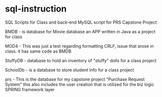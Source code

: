 # sql-instruction
SQL Scripts for Class and back-end MySQL script for PRS Capstone Project

BMDB - is database for Movie database an APP written in Java as a project for class

MOD4 - This was just a test regarding formatting CRLF, issue that arose in class. it has same code as BMDB

StuffyDB - database to hold an inventory of "stuffy" dolls for a class project

SchoolDb - is a database to store student info for a class project 

prs - This is the database for my capstone project "Purchase Request System" this also includes the user creation that is utilized 
for the biz logic SPRING framework layer 

